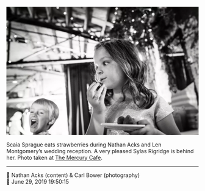 ![Scaia Sprague eats strawberries](assets/c3e4c2887114e07fb71024a8094d95bd.webp)

Scaia Sprague eats strawberries during Nathan Acks and Len Montgomery’s wedding reception. A very pleased Sylas Rigridge is behind her. Photo taken at [The Mercury Cafe](http://mercurycafe.com/).

- - - -

<span aria-hidden="true">👥</span> Nathan Acks (content) & Carl Bower (photography)  
<span aria-hidden="true">📅</span> June 29, 2019 19:50:15
